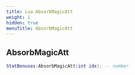```yaml
---
title: Lua AbsorbMagicAtt
weight: 1
hidden: true
menuTitle: AbsorbMagicAtt
---
```

## AbsorbMagicAtt
```lua
StatBonuses:AbsorbMagicAtt(int idx); -- number
```